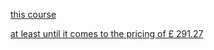 [this course](https://www.newline.co/courses/the-newline-guide-to-building-your-first-graphql-server-with-node-and-typescript/welcome
)

[at least until it comes to the pricing of £ 291.27](https://www.newline.co/tinyhouse#pricing)